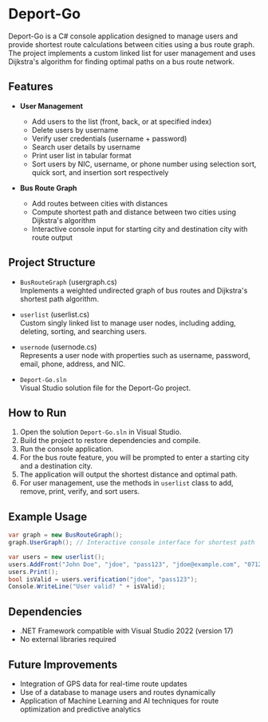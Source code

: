 
# Deport-Go

Deport-Go is a C# console application designed to manage users and provide shortest route calculations between cities using a bus route graph. The project implements a custom linked list for user management and uses Dijkstra's algorithm for finding optimal paths on a bus route network.

## Features

- **User Management**
  - Add users to the list (front, back, or at specified index)
  - Delete users by username
  - Verify user credentials (username + password)
  - Search user details by username
  - Print user list in tabular format
  - Sort users by NIC, username, or phone number using selection sort, quick sort, and insertion sort respectively

- **Bus Route Graph**
  - Add routes between cities with distances
  - Compute shortest path and distance between two cities using Dijkstra's algorithm
  - Interactive console input for starting city and destination city with route output

## Project Structure

- `BusRouteGraph` (usergraph.cs)  
  Implements a weighted undirected graph of bus routes and Dijkstra's shortest path algorithm.

- `userlist` (userlist.cs)  
  Custom singly linked list to manage user nodes, including adding, deleting, sorting, and searching users.

- `usernode` (usernode.cs)  
  Represents a user node with properties such as username, password, email, phone, address, and NIC.

- `Deport-Go.sln`  
  Visual Studio solution file for the Deport-Go project.

## How to Run

1. Open the solution `Deport-Go.sln` in Visual Studio.
2. Build the project to restore dependencies and compile.
3. Run the console application.
4. For the bus route feature, you will be prompted to enter a starting city and a destination city.
5. The application will output the shortest distance and optimal path.
6. For user management, use the methods in `userlist` class to add, remove, print, verify, and sort users.

## Example Usage

```csharp
var graph = new BusRouteGraph();
graph.UserGraph(); // Interactive console interface for shortest path

var users = new userlist();
users.AddFront("John Doe", "jdoe", "pass123", "jdoe@example.com", "0712345678", "Some Address", "123456789V");
users.Print();
bool isValid = users.verification("jdoe", "pass123");
Console.WriteLine("User valid? " + isValid);
````

## Dependencies

* .NET Framework compatible with Visual Studio 2022 (version 17)
* No external libraries required

## Future Improvements

* Integration of GPS data for real-time route updates
* Use of a database to manage users and routes dynamically
* Application of Machine Learning and AI techniques for route optimization and predictive analytics

